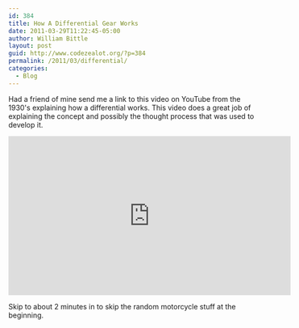 ```yaml
---
id: 384
title: How A Differential Gear Works
date: 2011-03-29T11:22:45-05:00
author: William Bittle
layout: post
guid: http://www.codezealot.org/?p=384
permalink: /2011/03/differential/
categories:
  - Blog
---
```

Had a friend of mine send me a link to this video on YouTube from the 1930's explaining how a differential works. This video does a great job of explaining the concept and possibly the thought process that was used to develop it.

<div class="ratio ratio-16x9 mb-3">
<iframe width="560" height="315" src="https://www.youtube.com/embed/K4JhruinbWc" title="YouTube video player" frameborder="0" allow="accelerometer; autoplay; clipboard-write; encrypted-media; gyroscope; picture-in-picture" allowfullscreen></iframe>
</div>

Skip to about 2 minutes in to skip the random motorcycle stuff at the beginning.